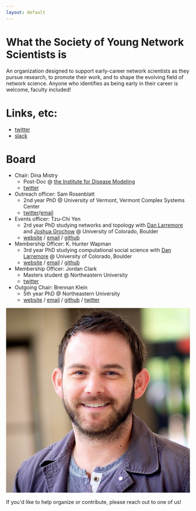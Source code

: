 ```yaml
---
layout: default
---
```


# What the Society of Young Network Scientists is

An organization designed to support early-career network scientists as they pursue research, to promote their work, and to shape the evolving field of network science. Anyone who identifies as being early in their career is welcome, faculty included!

# Links, etc:

- [twitter](https://twitter.com/official_SYNS?s=20)
- [slack](https://society-yns.slack.com)

# Board

- Chair: Dina Mistry
  - Post-Doc @ [the Institute for Disease Modeling](https://idmod.org/team/bio/185%20)
  - [twitter](https://twitter.com/dinacmistry)
- Outreach officer: Sam Rosenblatt
  - 2nd year PhD @ University of Vermont, Vermont Complex Systems Center
  - [twitter](https://twitter.com/sam_rosenbott)/[email](mailto:sfrosenb@uvm.edu)
- Events officer: Tzu-Chi Yen
  - 2rd year PhD studying networks and topology with [Dan Larremore](http://larremorelab.github.io) and [Joshua Grochow](https://www.cs.colorado.edu/~jgrochow/) @ University of Colorado, Boulder
  - [website](https://junipertcy.info/) / [email](mailto:tzuchi.yen@colorado.edu) / [github](http://github.com/junipertcy)
- Membership Officer: K. Hunter Wapman
  - 3rd year PhD studying computational social science with [Dan Larremore](http://larremorelab.github.io) @ University of Colorado, Boulder
  - [website](https://hneutr.github.io/) / [email](mailto:hunter.wapman@gmail.com) / [github](http://github.com/hneutr)
- Membership Officer: Jordan Clark
  - Masters student @ Northeastern University
  - [twitter](https://twitter.com/Prodigalson2025)
- Outgoing Chair: Brennan Klein
  - 5th year PhD @ Northeastern University
  - [website](https://www.jkbrennan.com/) / [email](mailto:brennanjamesklein@gmail.com) / [github](http://github.com/jkbren) / [twitter](https://twitter.com/jkbren)

![brennan](/assets/img/brennan2019.jpeg)

If you'd like to help organize or contribute, please reach out to one of us!
